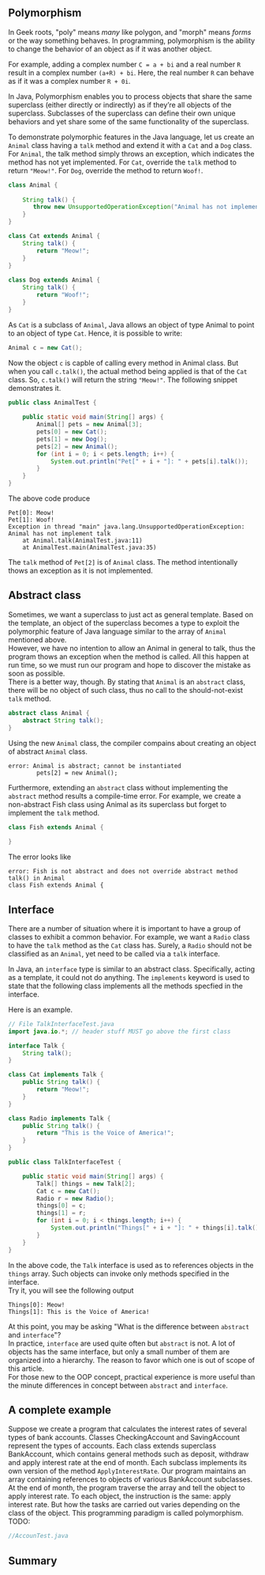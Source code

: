 ## Polymorphism
In Geek roots, "poly" means *many* like polygon, and "morph" means *forms* or the way something behaves. 
In programming, polymorphism is the ability to change the behavior of an object as if it was another object. 

For example, adding a complex number ```C = a + bi``` and a real number ```R``` result in a complex number ```(a+R) + bi```. Here, the real number ```R``` can behave as if it was a complex number ```R + 0i```.

In Java, Polymorphism enables you to process objects that share the same superclass (either directly or indirectly) as if they’re all objects of the superclass.
Subclasses of the superclass can define their own unique behaviors and yet share some of the same functionality of the superclass.

To demonstrate polymorphic features in the Java language, let us create an ```Animal``` class having a ```talk``` method and extend it with a ```Cat``` and a ```Dog``` class. For ```Animal```, the talk method simply throws an exception, which indicates the method has not yet implemented. For ```Cat```, override the ```talk``` method to return ```"Meow!"```. For ```Dog```, override the method to return ```Woof!```.

```java
class Animal {
    
    String talk() {
       throw new UnsupportedOperationException("Animal has not implement talk");
    }
}

class Cat extends Animal {
    String talk() {
        return "Meow!";
    }
}
 
class Dog extends Animal {
    String talk() {
        return "Woof!";
    }
}
```

As ```Cat``` is a subclass of ```Animal```, Java allows an object of type Animal to point to an object of type ```Cat```.
Hence, it is possible to write:
```java
Animal c = new Cat();
```
Now the object ```c``` is capble of calling every method in Animal class. But when you call ```c.talk()```, the actual method being applied is that of the ```Cat``` class. So, ```c.talk()``` will return the string ```"Meow!"```.
The following snippet demonstrates it.

```java
public class AnimalTest {
 
    public static void main(String[] args) {
        Animal[] pets = new Animal[3];
        pets[0] = new Cat();
        pets[1] = new Dog();
        pets[2] = new Animal();
        for (int i = 0; i < pets.length; i++) {
            System.out.println("Pet[" + i + "]: " + pets[i].talk());
        }
    }
}
```
The above code produce
```
Pet[0]: Meow!
Pet[1]: Woof!
Exception in thread "main" java.lang.UnsupportedOperationException: Animal has not implement talk
	at Animal.talk(AnimalTest.java:11)
	at AnimalTest.main(AnimalTest.java:35)
```
The ```talk``` method of ```Pet[2]``` is of ```Animal``` class. The method intentionally thows an exception as it is not implemented.

## Abstract class
Sometimes, we want a superclass to just act as general template. Based on the template, an object of the superclass becomes a type to exploit the polymorphic feature of Java language similar to the array of ```Animal``` mentioned above.  
However, we have no intention to allow an Animal in general to talk, thus the program thows an exception when the method is called. All this happen at run time, so we must run our program and hope to discover the mistake as soon as possible.  
There is a better way, though. By stating that ```Animal``` is an ```abstract``` class, there will be no object of such class, thus no call to the should-not-exist ```talk``` method.
```java
abstract class Animal {
    abstract String talk();
}
```
Using the new ```Animal``` class, the compiler compains about creating an object of abstract ```Animal``` class.
```
error: Animal is abstract; cannot be instantiated
        pets[2] = new Animal();
```
Furthermore, extending an ```abstract``` class without implementing the ```abstract``` method results a compile-time error. 
For example, we create a non-abstract Fish class using Animal as its superclass but forget to implement the ```talk``` method.
```java
class Fish extends Animal {
    
}
```

The error looks like
```
error: Fish is not abstract and does not override abstract method talk() in Animal
class Fish extends Animal {
```

## Interface
There are a number of situation where it is important to have a group of classes to exhibit a common behavior. For example, we want a ```Radio``` class to have the ```talk``` method as the ```Cat``` class has. Surely, a ```Radio``` should not be classified as an ```Animal```, yet need to be called via a ```talk``` interface.

In Java, an ```interface``` type is similar to an abstract class. Specifically, acting as a template, it could not do anything. The ```implements``` keyword is used to state that the following class implements all the methods specfied in the interface.

Here is an example.
```java
// File TalkInterfaceTest.java
import java.io.*; // header stuff MUST go above the first class

interface Talk {
	String talk();
}

class Cat implements Talk {
    public String talk() {
        return "Meow!";
    }
}

class Radio implements Talk {
    public String talk() {
        return "This is the Voice of America!";
    }
}

public class TalkInterfaceTest {

    public static void main(String[] args) {
        Talk[] things = new Talk[2];
      	Cat c = new Cat();
      	Radio r = new Radio();
        things[0] = c;
        things[1] = r;
        for (int i = 0; i < things.length; i++) {
            System.out.println("Things[" + i + "]: " + things[i].talk());
        }
    }
}
```
In the above code, the ```Talk``` interface is used as to references objects in the ```things``` array. Such objects can invoke only methods specified in the interface.  
Try it, you will see the following output
```
Things[0]: Meow!
Things[1]: This is the Voice of America!
```

At this point, you may be asking "What is the difference between ```abstract``` and ```interface```"?  
In practice, ```interface``` are used quite often but ```abstract``` is not. A lot of objects has the same interface, but only a small number of them are organized into a hierarchy. The reason to favor which one is out of scope of this article.   
For those new to the OOP concept, practical experience is more useful than the minute differences in concept between ```abstract``` and ```interface```.

## A complete example
Suppose we create a program that calculates the interest rates of several types of bank accounts. Classes CheckingAccount and SavingAccount represent the types of accounts. Each class extends superclass BankAccount, which contains general methods such as deposit, withdraw and apply interest rate at the end of month. Each subclass implements its own version of the method ```ApplyInterestRate```. Our program maintains an array containing references to objects of various BankAccount subclasses. 
At the end of month, the program traverse the array and tell the object to apply interest rate. To each object, the instruction is the same: apply interest rate. But how the tasks are carried out varies depending on the class of the object. This programming paradigm is called polymorphism. 
TODO: 
```java
//AccounTest.java
```


## Summary
